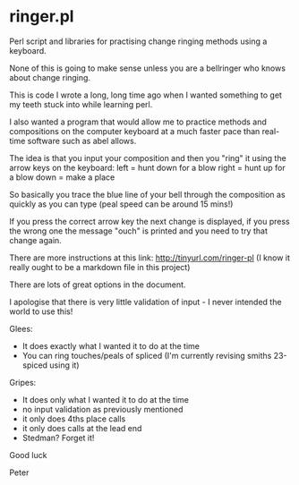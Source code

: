 # ringer.pl
Perl script and libraries for practising change ringing methods using a keyboard.

None of this is going to make sense unless you are a bellringer who knows about change ringing.

This is code I wrote a long, long time ago when I wanted something to get my teeth stuck into while learning perl.

I also wanted a program that would allow me to practice methods and compositions on the computer keyboard at a much faster pace than real-time software such as abel allows.

The idea is that you input your composition and then you "ring" it using the arrow keys on the keyboard:
left = hunt down for a blow
right = hunt up for a blow
down = make a place

So basically you trace the blue line of your bell through the composition as quickly as you can type (peal speed can be around 15 mins!)

If you press the correct arrow key the next change is displayed, if you press the wrong one the message "ouch" is printed and you need to try that change again.

There are more instructions at this link: http://tinyurl.com/ringer-pl  (I know it really ought to be a markdown file in this project)

There are lots of great options in the document.

I apologise that there is very little validation of input - I never intended the world to use this!

Glees:
- It does exactly what I wanted it to do at the time
- You can ring touches/peals of spliced (I'm currently revising smiths 23-spiced using it)

Gripes:
- It does only what I wanted it to do at the time
- no input validation as previously mentioned
- it only does 4ths place calls
- it only does calls at the lead end
- Stedman?  Forget it!

Good luck

Peter
